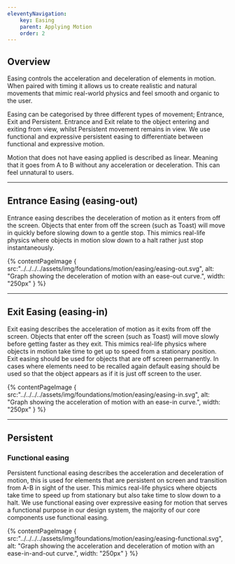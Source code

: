 ```yaml
---
eleventyNavigation:
    key: Easing
    parent: Applying Motion
    order: 2
---
```

## Overview

Easing controls the acceleration and deceleration of elements in motion. When paired with timing it allows us to create realistic and natural movements that mimic real-world physics and feel smooth and organic to the user.

Easing can be categorised by three different types of movement; Entrance, Exit and Persistent. Entrance and Exit relate to the object entering and exiting from view, whilst Persistent movement remains in view. We use functional and expressive persistent easing to differentiate between functional and expressive motion.

Motion that does not have easing applied is described as linear. Meaning that it goes from A to B without any acceleration or deceleration. This can feel unnatural to users.

---

## Entrance Easing (easing-out)

Entrance easing describes the deceleration of motion as it enters from off the screen. Objects that enter from off the screen (such as Toast) will move in quickly before slowing down to a gentle stop. This mimics real-life physics where objects in motion slow down to a halt rather just stop instantaneously.

{% contentPageImage {
src:"../../../../assets/img/foundations/motion/easing/easing-out.svg",
alt: "Graph showing the deceleration of motion with an ease-out curve.",
width: "250px"
} %}

---

## Exit Easing (easing-in)

Exit easing describes the acceleration of motion as it exits from off the screen. Objects that enter off the screen (such as Toast) will move slowly before getting faster as they exit. This mimics real-life physics where objects in motion take time to get up to speed from a stationary position. Exit easing should be used for objects that are off screen permanently. In cases where elements need to be recalled again default easing should be used so that the object appears as if it is just off screen to the user.

{% contentPageImage {
src:"../../../../assets/img/foundations/motion/easing/easing-in.svg",
alt: "Graph showing the acceleration of motion with an ease-in curve.",
width: "250px"
} %}

---

## Persistent

### Functional easing

Persistent functional easing describes the acceleration and deceleration of motion, this is used for elements that are persistent on screen and transition from A-B in sight of the user. This mimics real-life physics where objects take time to speed up from stationary but also take time to slow down to a halt. We use functional easing over expressive easing for motion that serves a functional purpose in our design system, the majority of our core components use functional easing.

{% contentPageImage {
src:"../../../../assets/img/foundations/motion/easing/easing-functional.svg",
alt: "Graph showing the acceleration and deceleration of motion with an ease-in-and-out curve.",
width: "250px"
} %}

